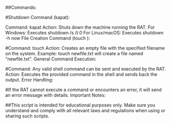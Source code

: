 ##Commands:

#Shutdown Command (kapat):

Command: kapat
Action: Shuts down the machine running the RAT.
For Windows: Executes shutdown /s /t 0
For Linux/macOS: Executes shutdown -h now
File Creation Command (touch <filename>):

#Command: touch <filename>
Action: Creates an empty file with the specified filename on the system.
Example: touch newfile.txt will create a file named "newfile.txt".
General Command Execution:

#Command: Any valid shell command can be sent and executed by the RAT.
Action: Executes the provided command in the shell and sends back the output.
Error Handling:

#If the RAT cannot execute a command or encounters an error, it will send an error message with details.
Important Notes:

##This script is intended for educational purposes only.
Make sure you understand and comply with all relevant laws and regulations when using or sharing such scripts.
